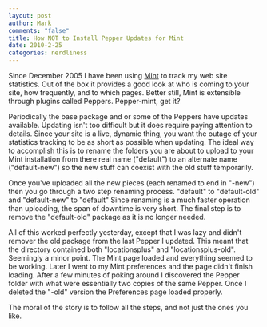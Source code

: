 ```yaml
--- 
layout: post
author: Mark
comments: "false"
title: How NOT to Install Pepper Updates for Mint
date: 2010-2-25
categories: nerdliness
---
```

Since December 2005 I have been using <a title="Mint" href="http://haveamint.com" target="_blank">Mint</a> to track my web site statistics. Out of the box it provides a good look at who is coming to your site, how frequently, and to which pages. Better still, Mint is extensible through plugins called Peppers. Pepper-mint, get it?

Periodically the base package and or some of the Peppers have updates available. Updating isn't too difficult but it does require paying attention to details. Since your site is a live, dynamic thing, you want the outage of your statistics tracking to be as short as possible when updating. The ideal way to accomplish this is to rename the folders you are about to upload to your Mint installation from there real name ("default") to an alternate name ("default-new") so the new stuff can coexist with the old stuff temporarily.

Once you've uploaded all the new pieces (each renamed to end in "-new") then you go through a two step renaming process. "default" to "default-old" and "default-new" to "default" Since renaming is a much faster operation than uploading, the span of downtime is very short. The final step is to remove the "default-old" package as it is no longer needed.

All of this worked perfectly yesterday, except that I was lazy and didn't remover the old package from the last Pepper I updated. This meant that the directory contained both "locationsplus" and "locationsplus-old". Seemingly a minor point. The Mint page loaded and everything seemed to be working. Later I went to my Mint preferences and the page didn't finish loading. After a few minutes of poking around I discovered the Pepper folder with what were essentially two copies of the same Pepper. Once I deleted the "-old" version the Preferences page loaded properly.

The moral of the story is to follow all the steps, and not just the ones you like.
